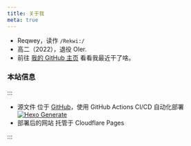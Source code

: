 ```yaml
---
title: 关于我
meta: true
---
```


* Reqwey，读作 `/Rekwi:/`
* 高二（2022），退役 OIer.
* 前往 [我的 GitHub 主页](https://github.com/Reqwey) 看看我最近干了啥。

### 本站信息

:::

- 源文件 位于 [GitHub](https://github.com/Reqwey/blog-source)，使用 GitHub Actions CI/CD 自动化部署 [![Hexo Generate](https://github.com/Reqwey/blog-source/actions/workflows/main.yml/badge.svg)](https://github.com/Reqwey/blog-source/actions/workflows/main.yml)
- 部署后的网站 托管于 Cloudflare Pages

:::
